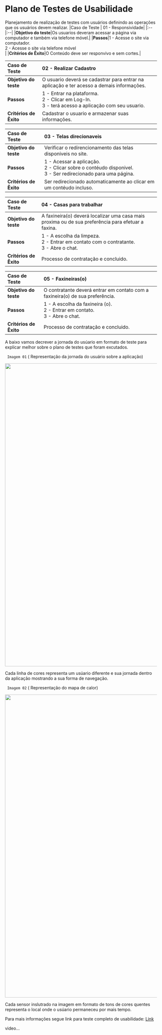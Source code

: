 # Plano de Testes de Usabilidade

Planejamento de realização de testes com usuários definindo as operações que os usuários devem realizar.
|Caso de Teste | 01 - Responsividade|
|:--|:--|
|**Objetivo do teste**|Os usuarios deveram acessar a página via computador  e também via telefone móvel.| 
|**Passos**|1 - Acesse o site via computador.<br/>2 - Acesse o site via telefone móvel<br/>|
|**Critérios de Êxito**|O Conteúdo deve ser responvivo e sem cortes.|

|Caso de Teste | 02 - Realizar Cadastro |
|:--|:--|
|**Objetivo do teste**| O usuario deverá se cadastrar para entrar na aplicação e ter acesso a demais informações.|
|**Passos**|1 - Entrar na plataforma.<br/>2 - Clicar em Log-In.<br/>3 - terá acesso a aplicação com seu usuario.|
|**Critérios de Êxito**|Cadastrar o usuario e armazenar suas informações.|

|Caso de Teste | 03 - Telas direcionaveis|
|:--|:--|
|**Objetivo do teste**|Verificar o redirencionamento das telas disponiveis no site.|
|**Passos**|1 - Acessar a aplicação.<br/>2 - Clicar sobre o contéudo disponivel.</br> 3 - Ser redirecionado para uma página.
|**Critérios de Êxito**|Ser redirecionado automaticamente ao clicar em um contéudo incluso.|

|Caso de Teste | 04 - Casas para trabalhar|
|:--|:--|
|**Objetivo do teste**|A faxineira(o) deverá localizar uma casa mais proxima ou de sua preferência para efetuar a faxina.|
|**Passos**|1 - A escolha da limpeza.<br/>2 - Entrar em contato com o contratante.<br/>3 - Abre o chat.|
|**Critérios de Êxito**|Processo de contratação e concluido.|

|Caso de Teste | 05 - Faxineiras(o)|
|:--|:--|
|**Objetivo do teste**|O contratante deverá entrar em contato com a faxineira(o) de sua preferência.|
|**Passos**|1 - A escolha da faxineira (o).<br/>2 - Entrar em contato.<br/>3 - Abre o chat.|
|**Critérios de Êxito**|Processo de contratação e concluido.|



A baixo vamos decrever a jornada do usúario em formato de teste para explicar melhor sobre o plano de testes que foram excutados.

` Imagem 01` ( Representação da jornada do usuário sobre a aplicação)


<div align="center">
<img src="https://user-images.githubusercontent.com/101758971/191642435-2a19f6f2-ccd1-4e7c-b21d-03ec196f74a7.jpg" width="1000px" />
</div>


Cada linha de cores representa um usúario diferente e sua jornada dentro da aplicação mostrando a sua forma de navegação.


` Imagem 02` ( Representação do mapa de calor)

<div align="center">
<img src="https://user-images.githubusercontent.com/101758971/191642583-63983ae4-1dd2-4267-82aa-58cc266ca1df.jpg" width="1000px" />
</div>


Cada sensor inslutrado na imagem em formato de tons de cores quentes representa o local onde o usúario permaneceu por mais tempo.




Para mais informações segue link para teste completo de usabilidade: [Link](https://quant-ux.com/#/test.html?h=a2aa10a3OayRMnpDLw5lQd0vc2HGeQ1zDpQnyRK1K3Dp4a1briZs5iDDyVf6)

video...
